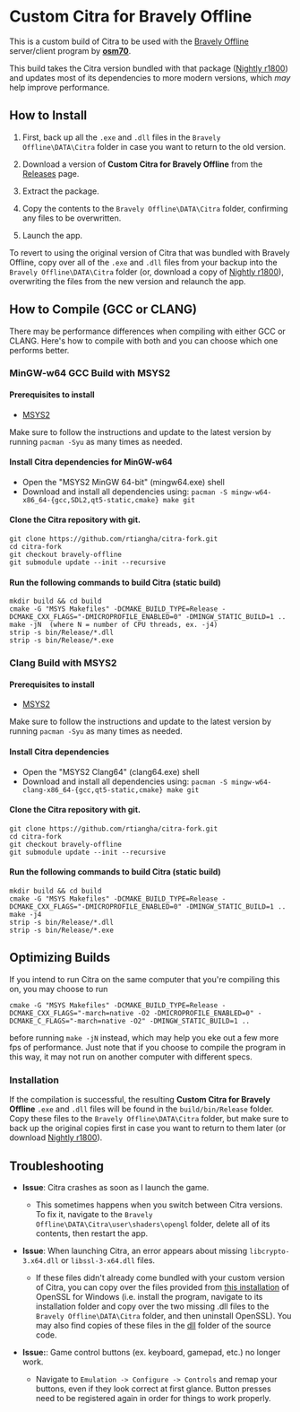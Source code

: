 # Custom Citra for Bravely Offline

This is a custom build of Citra to be used with the [Bravely Offline](https://github.com/osm70/bravely-offline) server/client program by [**osm70**](https://github.com/osm70/bravely-offline).

This build takes the Citra version bundled with that package ([Nightly r1800](https://github.com/rtiangha/citra-fork/releases/tag/r1800-2022.10.23)) and updates most of its dependencies to more modern versions, which *may* help improve performance.

## How to Install

1. First, back up all the `.exe` and `.dll` files in the `Bravely Offline\DATA\Citra` folder in case you want to return to the old version.

2. Download a version of **Custom Citra for Bravely Offline** from the [Releases](https://github.com/rtiangha/citra-fork/releases) page.

3. Extract the package.

4. Copy the contents to the `Bravely Offline\DATA\Citra` folder, confirming any files to be overwritten.

5. Launch the app.

To revert to using the original version of Citra that was bundled with Bravely Offline, copy over all of the `.exe` and `.dll` files from your backup into the `Bravely Offline\DATA\Citra` folder  (or, download a copy of [Nightly r1800](https://github.com/rtiangha/citra-fork/releases/tag/r1800-2022.10.23)), overwriting the files from the new version and relaunch the app.

## How to Compile (GCC or CLANG)

There may be performance differences when compiling with either GCC or CLANG. Here's how to compile with both and you can choose which one performs better.

### MinGW-w64 GCC Build with MSYS2

#### Prerequisites to install

- [MSYS2](https://msys2.github.io/)

Make sure to follow the instructions and update to the latest version by running `pacman -Syu` as many times as needed.

#### Install Citra dependencies for MinGW-w64

- Open the "MSYS2 MinGW 64-bit" (mingw64.exe) shell
- Download and install all dependencies using: `pacman -S mingw-w64-x86_64-{gcc,SDL2,qt5-static,cmake} make git`

#### Clone the Citra repository with git.

```shell
git clone https://github.com/rtiangha/citra-fork.git
cd citra-fork
git checkout bravely-offline
git submodule update --init --recursive
```

#### Run the following commands to build Citra (static build)

```shell
mkdir build && cd build
cmake -G "MSYS Makefiles" -DCMAKE_BUILD_TYPE=Release -DCMAKE_CXX_FLAGS="-DMICROPROFILE_ENABLED=0" -DMINGW_STATIC_BUILD=1 ..
make -jN  (where N = number of CPU threads, ex. -j4)
strip -s bin/Release/*.dll
strip -s bin/Release/*.exe
```

### Clang Build with MSYS2

#### Prerequisites to install

- [MSYS2](https://msys2.github.io/)

Make sure to follow the instructions and update to the latest version by running `pacman -Syu` as many times as needed.

#### Install Citra dependencies

- Open the "MSYS2 Clang64" (clang64.exe) shell
- Download and install all dependencies using: `pacman -S mingw-w64-clang-x86_64-{gcc,qt5-static,cmake} make git`

#### Clone the Citra repository with git.

```shell
git clone https://github.com/rtiangha/citra-fork.git
cd citra-fork
git checkout bravely-offline
git submodule update --init --recursive
```

#### Run the following commands to build Citra (static build)

```shell
mkdir build && cd build
cmake -G "MSYS Makefiles" -DCMAKE_BUILD_TYPE=Release -DCMAKE_CXX_FLAGS="-DMICROPROFILE_ENABLED=0" -DMINGW_STATIC_BUILD=1 ..
make -j4
strip -s bin/Release/*.dll
strip -s bin/Release/*.exe
```

## Optimizing Builds

If you intend to run Citra on the same computer that you're compiling this on, you may choose to run

`cmake -G "MSYS Makefiles" -DCMAKE_BUILD_TYPE=Release -DCMAKE_CXX_FLAGS="-march=native -O2 -DMICROPROFILE_ENABLED=0" -DCMAKE_C_FLAGS="-march=native -O2" -DMINGW_STATIC_BUILD=1 ..`

before running `make -jN` instead, which may help you eke out a few more fps of performance. Just note that if you choose to compile the program in this way, it may not run on another computer with different specs.

### Installation

If the compilation is successful, the resulting **Custom Citra for Bravely Offline** `.exe` and `.dll` files will be found in the `build/bin/Release` folder. Copy these files to the `Bravely Offline\DATA\Citra` folder, but make sure to back up the original copies first in case you want to return to them later (or download [Nightly r1800](https://github.com/rtiangha/citra-fork/releases/tag/r1800-2022.10.23)).

## Troubleshooting

* **Issue**:  Citra crashes as soon as I launch the game.

    * This sometimes happens when you switch between Citra versions. To fix it, navigate to the `Bravely Offline\DATA\Citra\user\shaders\opengl` folder, delete all of its contents, then restart the app.

* **Issue**:  When launching Citra, an error appears about missing `libcrypto-3.x64.dll` or `libssl-3-x64.dll` files.

    * If these files didn't already come bundled with your custom version of Citra, you can copy over the files provided from [this installation](https://slproweb.com/download/Win64OpenSSL_Light-3_2_1.exe) of OpenSSL for Windows (i.e. install the program, navigate to its installation folder and copy over the two missing .dll files to the `Bravely Offline\DATA\Citra` folder, and then uninstall OpenSSL). You may also find copies of these files in the [dll](https://github.com/rtiangha/citra-fork/tree/bravely-offline/dlls) folder of the source code.
 
* **Issue:**:  Game control buttons (ex. keyboard, gamepad, etc.) no longer work.

    * Navigate to `Emulation -> Configure -> Controls` and remap your buttons, even if they look correct at first glance. Button presses need to be registered again in order for things to work properly.
